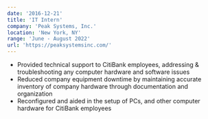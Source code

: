 ```yaml
---
date: '2016-12-21'
title: 'IT Intern'
company: 'Peak Systems, Inc.'
location: 'New York, NY'
range: 'June - August 2022'
url: 'https://peaksystemsinc.com/'
---
```


- Provided technical support to CitiBank employees, addressing & troubleshooting any computer hardware and software issues
- Reduced company equipment downtime by maintaining accurate inventory of company hardware through documentation and organization
- Reconfigured and aided in the setup of PCs, and other computer hardware for CitiBank employees
